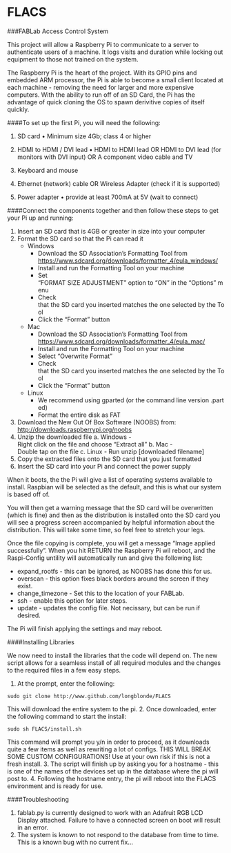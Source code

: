 FLACS
=====

###FABLab Access Control System

This project will allow a Raspberry Pi to communicate to a server to authenticate users of a machine. 
It logs visits and duration while locking out equipment to those not trained on the system.


The Raspberry Pi is the heart of the project. With its GPIO pins and embedded ARM processor, the Pi is able to become a small client located at each machine - removing the need for larger and more expensive computers. With the ability to run off of an SD Card, the Pi has the advantage of quick cloning the OS to spawn derivitive copies of itself quickly.

####To set up the first Pi, you will need the following:
	
1. SD card • Minimum size 4Gb; class 4 or higher

2. HDMI to HDMI / DVI lead • HDMI to HDMI lead OR 
		HDMI to DVI lead (for monitors with DVI input) OR
                A component video cable and TV

3. Keyboard and mouse 

4. Ethernet (network) cable OR Wireless Adapter (check if it is supported)

5. Power adapter • provide at least 700mA at 5V (wait to connect)

####Connect the components together and then follow these steps to get your Pi up and running:

1. Insert an SD card that is 4GB or greater in size into your computer
2. Format the SD card so that the Pi can read it
	* Windows
		* Download the SD Association’s Formatting Tool from
		https://www.sdcard.org/downloads/formatter_4/eula_windows/
		* Install and run the Formatting Tool on your machine
		* Set “FORMAT SIZE ADJUSTMENT” option to “ON” in the “Options” menu
		* Check that the SD card you inserted matches the one selected by the Tool
		* Click the “Format” button
	* Mac
		* Download the SD Association’s Formatting Tool from
		https://www.sdcard.org/downloads/formatter_4/eula_mac/
		* Install and run the Formatting Tool on your machine
		* Select “Overwrite Format”
		* Check that the SD card you inserted matches the one selected by the Tool
		* Click the “Format” button
	* Linux
		* We recommend using gparted (or the command line version .parted)
		* Format the entire disk as FAT
3. Download the New Out Of Box Software (NOOBS) from:
	http://downloads.raspberrypi.org/noobs
4. Unzip the downloaded file
	a. Windows - Right click on the file and choose “Extract all”
	b. Mac - Double tap on the file
	c. Linux - Run unzip [downloaded filename]
5. Copy the extracted files onto the SD card that you just formatted
6. Insert the SD card into your Pi and connect the power supply

When it boots, the the Pi will give a list of operating systems available to install. Raspbian will be selected as the default, and this is what our system is based off of.

You will then get a warning message that the SD card will be overwritten (which is fine) and then as the distribution is installed onto the SD card you will see a progress screen accompanied by helpful information about the distribution. This will take some time, so feel free to stretch your legs.

Once the file copying is complete, you will get a message “Image applied successfully”. When you hit RETURN the Raspberry Pi wil reboot, and the Raspi-Config untility will automatically run and give the following list:

* expand_rootfs			- this can be ignored, as NOOBS has done this for us.
* overscan			- this option fixes black borders around the screen if they exist.
* change_timezone		- Set this to the location of your FABLab.
* ssh 				- enable this option for later steps.
* update 			- updates the config file. Not necissary, but can be run if desired.

The Pi will finish applying the settings and may reboot. 

####Installing Libraries

We now need to install the libraries that the code will depend on. The new script allows for a seamless install of all required modules and the changes to the required files in a few easy steps.

1. At the prompt, enter the following:
```shell
sudo git clone http://www.github.com/longblonde/FLACS
```
This will download the entire system to the pi.
2. Once downloaded, enter the following command to start the install:
```shell
sudo sh FLACS/install.sh
```
This command will prompt you y/n in order to proceed, as it downloads quite a few items as well as rewriting a lot of configs. THIS WILL BREAK SOME CUSTOM CONFIGURATIONS! Use at your own risk if this is not a fresh install.
3. The script will finish up by asking you for a hostname - this is one of the names of the devices set up in the database where the pi will post to.
4. Following the hostname entry, the pi will reboot into the FLACS environment and is ready for use.

####Troubleshooting
1. fablab.py is currently designed to work with an Adafruit RGB LCD Display attached. Failure to have a connected screen on boot will result in an error.
2. The system is known to not respond to the database from time to time. This is a known bug with no current fix...

